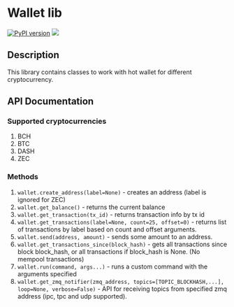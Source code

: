 # Wallet lib
[![PyPI version](https://badge.fury.io/py/wallet-lib.svg)](https://badge.fury.io/py/wallet-lib) ![](https://github.com/Bitcoin-com/wallet_lib/workflows/CI/badge.svg)
## Description
This library contains classes to work with hot wallet for different cryptocurrency.
## API Documentation
### Supported cryptocurrencies
1. BCH
1. BTC
1. DASH
1. ZEC
### Methods
1. `wallet.create_address(label=None)` - creates an address (label is ignored for ZEC)
1. `wallet.get_balance()` - returns the current balance
1. `wallet.get_transaction(tx_id)` - returns transaction info by tx id
1. `wallet.get_transactions(label=None, count=25, offset=0)` - returns list of transactions by label based on count and offset arguments.
1. `wallet.send(address, amount)` - sends some amount to an address.
1. `wallet.get_transactions_since(block_hash)` - gets all transactions since block block_hash, or all transactions if block_hash is None. (No mempool transactions)
1. `wallet.run(command, args...)` - runs a custom command with the arguments specified
1. `wallet.get_zmq_notifier(zmq_address, topics=[TOPIC_BLOCKHASH,...], loop=None, verbose=False)` - API for receiving topics from specified zmq address (ipc, tpc and udp supported).
